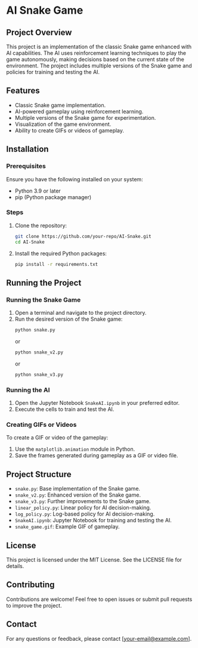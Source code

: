 # AI Snake Game

## Project Overview
This project is an implementation of the classic Snake game enhanced with AI capabilities. The AI uses reinforcement learning techniques to play the game autonomously, making decisions based on the current state of the environment. The project includes multiple versions of the Snake game and policies for training and testing the AI.

## Features
- Classic Snake game implementation.
- AI-powered gameplay using reinforcement learning.
- Multiple versions of the Snake game for experimentation.
- Visualization of the game environment.
- Ability to create GIFs or videos of gameplay.

## Installation

### Prerequisites
Ensure you have the following installed on your system:
- Python 3.9 or later
- pip (Python package manager)

### Steps
1. Clone the repository:
   ```bash
   git clone https://github.com/your-repo/AI-Snake.git
   cd AI-Snake
   ```
2. Install the required Python packages:
   ```bash
   pip install -r requirements.txt
   ```

## Running the Project

### Running the Snake Game
1. Open a terminal and navigate to the project directory.
2. Run the desired version of the Snake game:
   ```bash
   python snake.py
   ```
   or
   ```bash
   python snake_v2.py
   ```
   or
   ```bash
   python snake_v3.py
   ```

### Running the AI
1. Open the Jupyter Notebook `SnakeAI.ipynb` in your preferred editor.
2. Execute the cells to train and test the AI.

### Creating GIFs or Videos
To create a GIF or video of the gameplay:
1. Use the `matplotlib.animation` module in Python.
2. Save the frames generated during gameplay as a GIF or video file.

## Project Structure
- `snake.py`: Base implementation of the Snake game.
- `snake_v2.py`: Enhanced version of the Snake game.
- `snake_v3.py`: Further improvements to the Snake game.
- `linear_policy.py`: Linear policy for AI decision-making.
- `log_policy.py`: Log-based policy for AI decision-making.
- `SnakeAI.ipynb`: Jupyter Notebook for training and testing the AI.
- `snake_game.gif`: Example GIF of gameplay.

## License
This project is licensed under the MIT License. See the LICENSE file for details.

## Contributing
Contributions are welcome! Feel free to open issues or submit pull requests to improve the project.

## Contact
For any questions or feedback, please contact [your-email@example.com].
